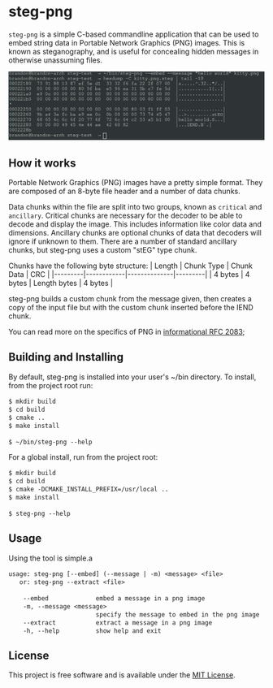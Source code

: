 # steg-png
`steg-png` is a simple C-based commandline application that can be used to embed string data in Portable Network Graphics (PNG) images. This is known as steganography, and is useful for concealing hidden messages in otherwise unassuming files.

![](screenshot.png)

## How it works
Portable Network Graphics (PNG) images have a pretty simple format. They are composed of an 8-byte file header and a number of data chunks.

Data chunks within the file are split into two groups, known as `critical` and `ancillary`. Critical chunks are necessary for the decoder to be able to decode and display the image. This includes information like color data and dimensions. Ancillary chunks are optional chunks of data that decoders will ignore if unknown to them. There are a number of standard ancillary chunks, but steg-png uses a custom "stEG" type chunk.

Chunks have the following byte structure:
| Length  | Chunk Type | Chunk Data   | CRC     |
|---------|------------|--------------|---------|
| 4 bytes | 4 bytes    | Length bytes | 4 bytes |

steg-png builds a custom chunk from the message given, then creates a copy of the input file but with the custom chunk inserted before the IEND chunk.

You can read more on the specifics of PNG in [informational RFC 2083](https://tools.ietf.org/html/rfc2083);

## Building and Installing
By default, steg-png is installed into your user's ~/bin directory. To install, from the project root run:
```
$ mkdir build
$ cd build
$ cmake ..
$ make install

$ ~/bin/steg-png --help
```

For a global install, run from the project root:
```
$ mkdir build
$ cd build
$ cmake -DCMAKE_INSTALL_PREFIX=/usr/local ..
$ make install

$ steg-png --help
```

## Usage
Using the tool is simple.a

```
usage: steg-png [--embed] (--message | -m) <message> <file>
   or: steg-png --extract <file>

    --embed             embed a message in a png image
    -m, --message <message>
                        specify the message to embed in the png image
    --extract           extract a message in a png image
    -h, --help          show help and exit
```

## License
This project is free software and is available under the [MIT License](https://opensource.org/licenses/MIT).
